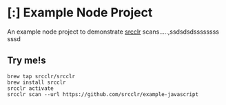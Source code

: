 # [:] Example Node Project

An example node project to demonstrate [srcclr](https://www.srsscclr.com) scans.....,ssdsdsdssssssss
sssd
## Try me!s

```
brew tap srcclr/srcclr
brew install srcclr
srcclr activate
srcclr scan --url https://github.com/srcclr/example-javascript
```
